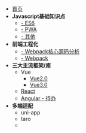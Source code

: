 

* [首页](/)
* **Javascript基础知识点**
  + [- ES6](javascript/ES6)
  + [- PWA](javascript/pwa)
    <!-- - [Service Worker Demo](javascript/examples/sw-test)
    - [PWA 添加到主屏幕](javascript/examples/a2hs)
    - [PWA 通知]()
    - [PWA 推送]() -->
  + [- 其他](javascript/others)
* **前端工程化**
  + [- Webpack核心源码分析](engineering-front-end/Webpack核心源码分析)
  + [- Webpack](engineering-front-end/webpack)
* **三大主流框架/库**
  + Vue
    - [Vue2.0]()
    - [Vue3.0](MVVM/Vue3.0)
  + [React](MVVM/React)
  + [Angular - 待办]()
* **多端适配**
  + uni-app
  + taro
  + 